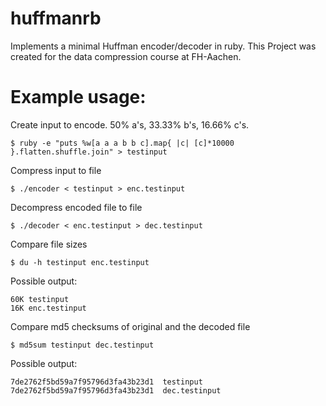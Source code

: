 huffmanrb
=========

Implements a minimal Huffman encoder/decoder in ruby.
This Project was created for the data compression course at FH-Aachen.

Example usage:
========
Create input to encode. 50% a's, 33.33% b's, 16.66% c's.

```shell
$ ruby -e "puts %w[a a a b b c].map{ |c| [c]*10000 }.flatten.shuffle.join" > testinput
```

Compress input to file

```shell
$ ./encoder < testinput > enc.testinput
```

Decompress encoded file to file

```shell
$ ./decoder < enc.testinput > dec.testinput
```

Compare file sizes

```shell
$ du -h testinput enc.testinput
```

Possible output:

```shell
60K testinput
16K enc.testinput
```

Compare md5 checksums of original and the decoded file

```shell
$ md5sum testinput dec.testinput
```

Possible output:

```shell
7de2762f5bd59a7f95796d3fa43b23d1  testinput
7de2762f5bd59a7f95796d3fa43b23d1  dec.testinput
```
